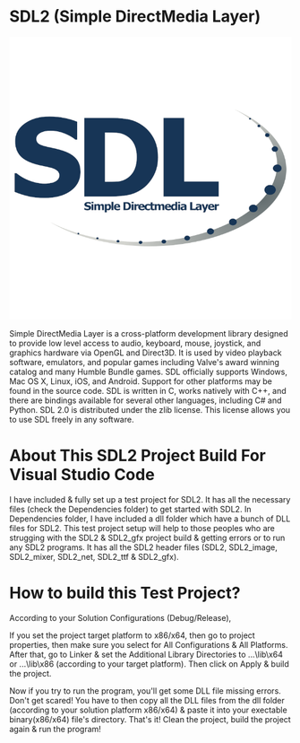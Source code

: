 # SDL2 (Simple DirectMedia Layer)

![SDL2](/Resources/Branding/logo.png?raw=true"SDL")

Simple DirectMedia Layer is a cross-platform development library designed to provide low level access to audio, keyboard, mouse, joystick, and graphics hardware via OpenGL and Direct3D. It is used by video playback software, emulators, and popular games including Valve's award winning catalog and many Humble Bundle games.
SDL officially supports Windows, Mac OS X, Linux, iOS, and Android. Support for other platforms may be found in the source code.
SDL is written in C, works natively with C++, and there are bindings available for several other languages, including C# and Python.
SDL 2.0 is distributed under the zlib license. This license allows you to use SDL freely in any software.

# About This SDL2 Project Build For Visual Studio Code
I have included & fully set up a test project for SDL2. It has all the necessary files (check the Dependencies folder) to get started with SDL2.
In Dependencies folder, I have included a dll folder which have a bunch of DLL files for SDL2.
This test project setup will help to those peoples who are strugging with the SDL2 & SDL2_gfx project build & getting errors or to run any SDL2 programs. 
It has all the SDL2 header files (SDL2, SDL2_image, SDL2_mixer, SDL2_net, SDL2_ttf & SDL2_gfx).

# How to build this Test Project?
According to your Solution Configurations (Debug/Release),

If you set the project target platform to x86/x64, then go to project properties, then make sure you select for All Configurations & All Platforms.
After that, go to Linker & set the Additional Library Directories to ...\lib\x64 or ...\lib\x86 (according to your target platform). 
Then click on Apply & build the project. 

Now if you try to run the program, you'll get some DLL file missing errors. Don't get scared!
You have to then copy all the DLL files from the dll folder (according to your solution platform x86/x64) & paste it into your exectable binary(x86/x64) file's directory.
That's it! Clean the project, build the project again & run the program!
